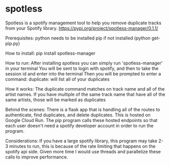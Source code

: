 # spotless
Spotless is a spotify management tool to help you remove duplicate tracks from your Spotify library.
https://pypi.org/project/spotless-manager/0.1.1/

Prerequisites:
python needs to be installed
pip if not installed (python get-pip.py)

How to install:
pip install spotless-manager

How to run:
After installing spotless you can simply run 'spotless-manager' in your terminal
You will be sent to login with spotify, and then to take the session id and enter into the terminal
Then you will be prompted to enter a command:
duplicate: will list all of your duplicates

How it works:
The duplicate command matches on track name and all of the artist names. If you have multiple of the same track name that have all of the same artists, those will be marked as duplicates

Behind the scenes:
There is a flask app that is handling all of the routes to authenticate, find duplicates, and delete duplicates. This is hosted on Google Cloud Run. The pip program calls these hosted endpoints so that each user doesn't need a spotify developer account in order to run the program.

Considerations: If you have a large spotify library, this program may take 2-3 minutes to run, this is because of the rate limiting that happens on the spotify api side. Given more time I would use threads and parallelize these calls to improve performance. 